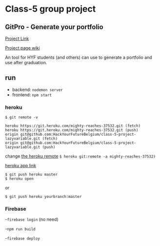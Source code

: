 # Class-5 group project
## GitPro - Generate your portfolio
[Project Link](https://portfolio-d9052.firebaseapp.com/)

[Project page wiki](https://github.com/HackYourFutureBelgium/class-5-project/wiki/lazyvariable)

An tool for HYF students (and others) can use to generate a portfolio and use after graduation.

## run

- backend: ```nodemon server```
- frontend: ```npm start```

### heroku
```
$ git remote -v
```
```
heroku https://git.heroku.com/mighty-reaches-37532.git (fetch)
heroku https://git.heroku.com/mighty-reaches-37532.git (push)
origin git@github.com:HackYourFutureBelgium/class-5-project-lazyvariable.git (fetch)
origin git@github.com:HackYourFutureBelgium/class-5-project-lazyvariable.git (push)
```

change [the heroku remote](https://stackoverflow.com/questions/6226846/how-to-change-a-git-remote-on-heroku) 
```$ heroku git:remote -a mighty-reaches-37532)``` 

[heroku app link](https://mighty-reaches-37532.herokuapp.com/)

```
$ git push heroku master
$ heroku open
```
or
```
$ git push heroku yourbranch:master
```

### Firebase

-```firebase login``` (no need)

-```npm run build```

-```firebase deploy```
